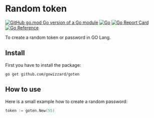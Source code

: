 # Random token

[![GitHub go.mod Go version of a Go module](https://img.shields.io/github/go-mod/go-version/gowizzard/goten.svg)](https://golang.org/) [![Go](https://github.com/gowizzard/goten/actions/workflows/go.yml/badge.svg)](https://github.com/gowizzard/goten/actions/workflows/go.yml) [![Go Report Card](https://goreportcard.com/badge/github.com/gowizzard/goten)](https://goreportcard.com/report/github.com/gowizzard/goten) [![Go Reference](https://pkg.go.dev/badge/github.com/gowizzard/goten.svg)](https://pkg.go.dev/github.com/gowizzard/goten)  

To create a random token or password in GO Lang.

## Install

First you have to install the package:

```console
go get github.com/gowizzard/goten
```

## How to use

Here is a small example how to create a random password:

```go
token := goten.New(55)
```

